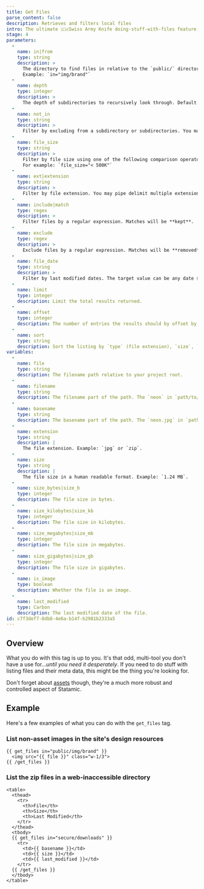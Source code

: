 ```yaml
---
title: Get Files
parse_content: false
description: Retrieves and filters local files
intro: The ultimate 🇨🇭Swiss Army Knife doing-stuff-with-files feature. With the `get_files` tag you can scan and display data on files in _any_ directories inside your local filesystem.
stage: 4
parameters:
  -
    name: in|from
    type: string
    description: >
      The directory to find files in relative to the `public/` directory.
      Example: `in="img/brand"`
  -
    name: depth
    type: integer
    description: >
      The depth of subdirectories to recursively look through. Default: `1` (no recursion).
  -
    name: not_in
    type: string
    description: >
      Filter by excluding from a subdirectory or subdirectories. You may use regex, and will be matched against the file path without a leading slash. For example: `not_in="img/(brand|logos)"`
  -
    name: file_size
    type: string
    description: >
      Filter by file size using one of the following comparison operators. >, >=, <, <=, ==, !=.
      For example: `file_size="< 500K"`
  -
    name: ext|extension
    type: string
    description: >
      Filter by file extension. You may pipe delimit multiple extensions. Example: `ext="jpg|png"`.
  -
    name: include|match
    type: regex
    description: >
      Filter files by a regular expression. Matches will be **kept**.
  -
    name: exclude
    type: regex
    description: >
      Exclude files by a regular expression. Matches will be **removed**.
  -
    name: file_date
    type: string
    description: >
      Filter by last modified dates. The target value can be any date supported by PHP’s [strtotime](http://www.php.net/manual/en/datetime.formats.php) function.
  -
    name: limit
    type: integer
    description: Limit the total results returned.
  -
    name: offset
    type: integer
    description: The number of entries the results should by offset by.
  -
    name: sort
    type: string
    description: Sort the listing by `type` (file extension), `size`, `last_modified`, or `random`.
variables:
  -
    name: file
    type: string
    description: The filename path relative to your project root.
  -
    name: filename
    type: string
    description: The filename part of the path. The `neon` in `path/to/neon.jpg`
  -
    name: basename
    type: string
    description: The basename part of the path. The `neon.jpg` in `path/to/neon.jpg`
  -
    name: extension
    type: string
    description: |
      The file extension. Example: `jpg` or `zip`.
  -
    name: size
    type: string
    description: |
      The file size in a human readable format. Example: `1.24 MB`.
  -
    name: size_bytes|size_b
    type: integer
    description: The file size in bytes.
  -
    name: size_kilobytes|size_kb
    type: integer
    description: The file size in kilobytes.
  -
    name: size_megabytes|size_mb
    type: integer
    description: The file size in megabytes.
  -
    name: size_gigabytes|size_gb
    type: integer
    description: The file size in gigabytes.
  -
    name: is_image
    type: boolean
    description: Whether the file is an image.
  -
    name: last_modified
    type: Carbon
    description: The last modified date of the file.
id: c7f3def7-8db8-4e6a-b14f-b2981b2333a5
---
```

## Overview

What you do with this tag is up to you. It's that odd, multi-tool you don't have a use for..._until you need it desperately_. If you need to do stuff with listing files and their meta data, this might be the thing you're looking for.

Don't forget about [assets](/assets) though, they're a much more robust and controlled aspect of Statamic.

## Example

Here's a few examples of what you can do with the `get_files` tag.

### List non-asset images in the site's design resources

```
{{ get_files in="public/img/brand" }}
  <img src="{{ file }}" class="w-1/3">
{{ /get_files }}
```

### List the zip files in a web-inaccessible directory

```
<table>
  <thead>
    <tr>
      <th>File</th>
      <th>Size</th>
      <th>Last Modified</th>
    </tr>
  </thead>
  <tbody>
  {{ get_files in="secure/downloads" }}
    <tr>
      <td>{{ basename }}</td>
      <td>{{ size }}</td>
      <td>{{ last_modified }}</td>
    </tr>
  {{ /get_files }}
  </tbody>
</table>
```
